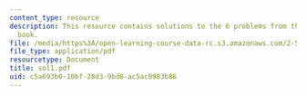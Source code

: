 ```yaml
---
content_type: resource
description: This resource contains solutions to the 6 problems from the course text
  book.
file: /media/https%3A/open-learning-course-data-rc.s3.amazonaws.com/2-58j-radiative-transfer-spring-2006/c5a693b010bf28d39bd8ac5ac0983b86_sol1.pdf
file_type: application/pdf
resourcetype: Document
title: sol1.pdf
uid: c5a693b0-10bf-28d3-9bd8-ac5ac0983b86
---
```

